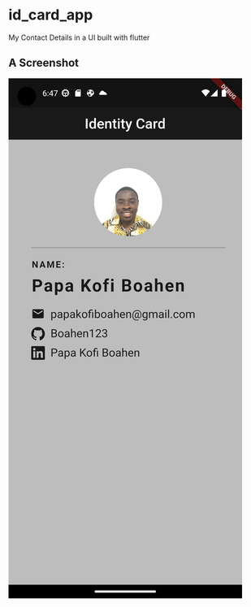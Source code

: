 # id_card_app

My Contact Details in a UI built with flutter

## A Screenshot

![Screenshot](./assets/screenshot.png)
